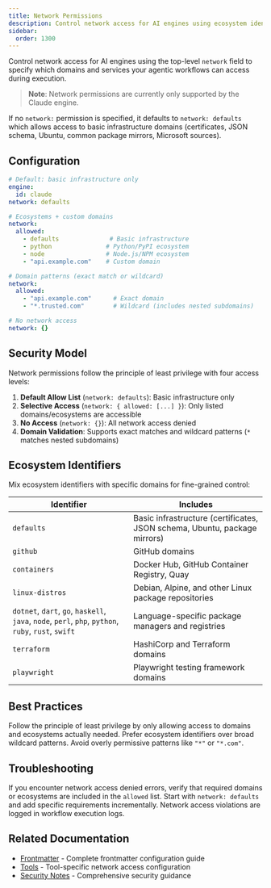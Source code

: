 ```yaml
---
title: Network Permissions
description: Control network access for AI engines using ecosystem identifiers and domain allowlists
sidebar:
  order: 1300
---
```


Control network access for AI engines using the top-level `network` field to specify which domains and services your agentic workflows can access during execution.

> **Note**: Network permissions are currently only supported by the Claude engine.

If no `network:` permission is specified, it defaults to `network: defaults` which allows access to basic infrastructure domains (certificates, JSON schema, Ubuntu, common package mirrors, Microsoft sources).

## Configuration

```yaml
# Default: basic infrastructure only
engine:
  id: claude
network: defaults

# Ecosystems + custom domains
network:
  allowed:
    - defaults              # Basic infrastructure
    - python               # Python/PyPI ecosystem
    - node                 # Node.js/NPM ecosystem
    - "api.example.com"    # Custom domain

# Domain patterns (exact match or wildcard)
network:
  allowed:
    - "api.example.com"      # Exact domain
    - "*.trusted.com"        # Wildcard (includes nested subdomains)

# No network access
network: {}
```

## Security Model

Network permissions follow the principle of least privilege with four access levels:

1. **Default Allow List** (`network: defaults`): Basic infrastructure only
2. **Selective Access** (`network: { allowed: [...] }`): Only listed domains/ecosystems are accessible
3. **No Access** (`network: {}`): All network access denied
4. **Domain Validation**: Supports exact matches and wildcard patterns (`*` matches nested subdomains)


## Ecosystem Identifiers

Mix ecosystem identifiers with specific domains for fine-grained control:

| Identifier | Includes |
|------------|----------|
| `defaults` | Basic infrastructure (certificates, JSON schema, Ubuntu, package mirrors) |
| `github` | GitHub domains |
| `containers` | Docker Hub, GitHub Container Registry, Quay |
| `linux-distros` | Debian, Alpine, and other Linux package repositories |
| `dotnet`, `dart`, `go`, `haskell`, `java`, `node`, `perl`, `php`, `python`, `ruby`, `rust`, `swift` | Language-specific package managers and registries |
| `terraform` | HashiCorp and Terraform domains |
| `playwright` | Playwright testing framework domains |


## Best Practices

Follow the principle of least privilege by only allowing access to domains and ecosystems actually needed. Prefer ecosystem identifiers over broad wildcard patterns. Avoid overly permissive patterns like `"*"` or `"*.com"`.

## Troubleshooting

If you encounter network access denied errors, verify that required domains or ecosystems are included in the `allowed` list. Start with `network: defaults` and add specific requirements incrementally. Network access violations are logged in workflow execution logs.

## Related Documentation

- [Frontmatter](/gh-aw/reference/frontmatter/) - Complete frontmatter configuration guide
- [Tools](/gh-aw/reference/tools/) - Tool-specific network access configuration
- [Security Notes](/gh-aw/guides/security/) - Comprehensive security guidance
